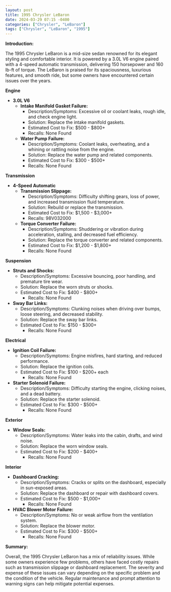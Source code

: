 ```yaml
---
layout: post
title: 1995 Chrysler LeBaron
date: 2024-03-29 07:15 -0400
categories: ["Chrysler", "LeBaron"]
tags: ["Chrysler", "LeBaron", "1995"]
---
```

**Introduction:**

The 1995 Chrysler LeBaron is a mid-size sedan renowned for its elegant styling and comfortable interior. It is powered by a 3.0L V6 engine paired with a 4-speed automatic transmission, delivering 150 horsepower and 160 lb-ft of torque. The LeBaron is praised for its spaciousness, luxurious features, and smooth ride, but some owners have encountered certain issues over the years.

**Engine**

* **3.0L V6**
    * **Intake Manifold Gasket Failure:**
        * Description/Symptoms: Excessive oil or coolant leaks, rough idle, and check engine light.
        * Solution: Replace the intake manifold gaskets.
        * Estimated Cost to Fix: $500 - $800+
        * Recalls: None Found
    * **Water Pump Failure:**
        * Description/Symptoms: Coolant leaks, overheating, and a whining or rattling noise from the engine.
        * Solution: Replace the water pump and related components.
        * Estimated Cost to Fix: $300 - $500+
        * Recalls: None Found

**Transmission**

* **4-Speed Automatic**
    * **Transmission Slippage:**
        * Description/Symptoms: Difficulty shifting gears, loss of power, and increased transmission fluid temperature.
        * Solution: Rebuild or replace the transmission.
        * Estimated Cost to Fix: $1,500 - $3,000+
        * Recalls: 98V032000
    * **Torque Converter Failure:**
        * Description/Symptoms: Shuddering or vibration during acceleration, stalling, and decreased fuel efficiency.
        * Solution: Replace the torque converter and related components.
        * Estimated Cost to Fix: $1,200 - $1,800+
        * Recalls: None Found

**Suspension**

* **Struts and Shocks:**
    * Description/Symptoms: Excessive bouncing, poor handling, and premature tire wear.
    * Solution: Replace the worn struts or shocks.
    * Estimated Cost to Fix: $400 - $800+
        * Recalls: None Found
* **Sway Bar Links:**
    * Description/Symptoms: Clunking noises when driving over bumps, loose steering, and decreased stability.
    * Solution: Replace the sway bar links.
    * Estimated Cost to Fix: $150 - $300+
        * Recalls: None Found

**Electrical**

* **Ignition Coil Failure:**
    * Description/Symptoms: Engine misfires, hard starting, and reduced performance.
    * Solution: Replace the ignition coils.
    * Estimated Cost to Fix: $100 - $200+ each
        * Recalls: None Found
* **Starter Solenoid Failure:**
    * Description/Symptoms: Difficulty starting the engine, clicking noises, and a dead battery.
    * Solution: Replace the starter solenoid.
    * Estimated Cost to Fix: $300 - $500+
        * Recalls: None Found

**Exterior**

* **Window Seals:**
    * Description/Symptoms: Water leaks into the cabin, drafts, and wind noise.
    * Solution: Replace the worn window seals.
    * Estimated Cost to Fix: $200 - $400+
        * Recalls: None Found

**Interior**

* **Dashboard Cracking:**
    * Description/Symptoms: Cracks or splits on the dashboard, especially in sun-exposed areas.
    * Solution: Replace the dashboard or repair with dashboard covers.
    * Estimated Cost to Fix: $500 - $1,000+
        * Recalls: None Found
* **HVAC Blower Motor Failure:**
    * Description/Symptoms: No or weak airflow from the ventilation system.
    * Solution: Replace the blower motor.
    * Estimated Cost to Fix: $300 - $500+
        * Recalls: None Found

**Summary:**

Overall, the 1995 Chrysler LeBaron has a mix of reliability issues. While some owners experience few problems, others have faced costly repairs such as transmission slippage or dashboard replacement. The severity and expense of these issues can vary depending on the specific problem and the condition of the vehicle. Regular maintenance and prompt attention to warning signs can help mitigate potential expenses.
